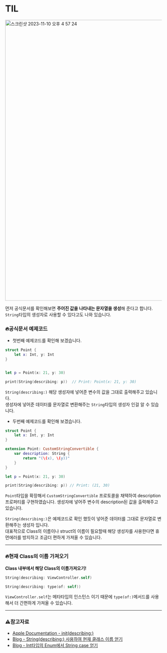 # TIL

<img width="900" alt="스크린샷 2023-11-10 오후 4 57 24" src="https://github.com/DevWooHyeon/TodayILearn_TIL/assets/123448121/7df7f86d-691b-436a-b60e-b3b4badd504a">    

먼저 공식문서를 확인해보면 **주어진 값을 나타내는 문자열을 생성**해 준다고 합니다.    
`String`타입의 생성자로 사용할 수 있다고도 나와 있습니다.

### 🔥공식문서 예제코드
- 첫번째 예제코드를 확인해 보겠습니다.   
~~~ swift
struct Point {
    let x: Int, y: Int
}


let p = Point(x: 21, y: 30)

print(String(describing: p))  // Print: Point(x: 21, y: 30)
~~~
`String(describing:)` 해당 생성자에 넣어준 변수의 값을 그대로 출력해주고 있습니다.   
생성자에 넣어준 데이터를 문자열로 변환해주는 `String`타입의 생성자 인걸 알 수 있습니다.   

- 두번째 예제코드를 확인해 보겠습니다.
~~~ swift
struct Point {
    let x: Int, y: Int
}

extension Point: CustomStringConvertible {
    var description: String {
        return "(\(x), \(y))"
    }
}

let p = Point(x: 21, y: 30)

print(String(describing: p)) // Print: (21, 30)
~~~
`Point`타입을 확장해서 `CustomStringConvertible` 프로토콜을 채택하여 description 프로퍼티를 구현하였습니다.
생성자에 넣어주 변수의 description된 값을 출력해주고 있습니다.   

`String(describing:)`은 예제코드로 확인 했듯이 넣어준 데이터를 그대로 문자열로 변환해주는 생성자 입니다.    
대표적으로 Class의 이름이나 struct의 이름이 필요할때 해당 생성자를 사용한다면 휴먼에러를 방지하고 조금더 편하게 가져올 수 있습니다.

***

### 🔥현재 Class의 이름 가져오기
**Class 내부에서 해당 Class의 이름가져오기!**
~~~ swift
String(describing: ViewController.self)
~~~
       
~~~ swift
String(describing: type(of: self))
~~~
`ViewController.self`는 메타타입의 인스턴스 이기 때문에 `type(of:)`메서드를 사용해서 더 간편하게 가져올 수 있습니다.
***

### ⚠️참고자료
- [Apple Documentation - init(describing:)](https://developer.apple.com/documentation/swift/string/init(describing:)-67ncf)
- [Blog - String(describing:) 사용하여 현재 클래스 이름 얻기](https://lxxyeon.tistory.com/62)
- [Blog - Int타입의 Enum에서 String case 얻기](https://jusung.github.io/Int-Enum-String-Case/)

